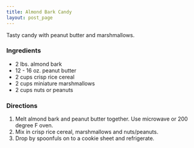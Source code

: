 ```yaml
---
title: Almond Bark Candy
layout: post_page
---
```

Tasty candy with peanut butter and marshmallows.

### Ingredients

  * 2 lbs. almond bark
  * 12 - 16 oz. peanut butter
  * 2 cups crisp rice cereal
  * 2 cups miniature marshmallows
  * 2 cups nuts or peanuts

### Directions

  1. Melt almond bark and peanut butter together. Use microwave or 
     200 degree F oven.
  2. Mix in crisp rice cereal, marshmallows and nuts/peanuts.
  3. Drop by spoonfuls on to a cookie sheet and refrigerate.
